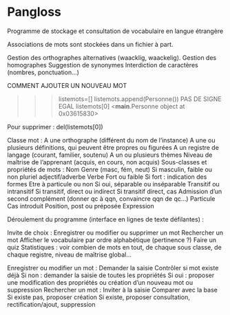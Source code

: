 # Pangloss
Programme de stockage et consultation de vocabulaire en langue étrangère

Associations de mots sont stockées dans un fichier à part.

Gestion des orthographes alternatives (waacklig, waackelig).
Gestion des homographes
Suggestion de synonymes
Interdiction de caractères (nombres, ponctuation…)

COMMENT AJOUTER UN NOUVEAU MOT
>>> listemots=[]
>>> listemots.append(Personne())  PAS DE SIGNE EGAL
>>> listemots[0]
<__main__.Personne object at 0x03615830>

Pour supprimer : del(listemots[0])

Classe mot :
A une orthographe (différent du nom de l’instance)
A une ou plusieurs définitions, qui peuvent être propres ou figurées
A un registre de langage (courant, familier, soutenu)
A un ou plusieurs thèmes
Niveau de maîtrise de l’apprenant (acquis, en cours, non acquis)
Sous-classes et propriétés de mots :
Nom
Genre (masc, fém, neut)
Si masculin, faible ou non
pluriel
adjectif/adverbe
Verbe
Fort ou faible
Si fort : indication des formes
Etre à particule ou non
Si oui, séparable ou inséparable
Transitif ou intransitif
Si transitif, direct ou indirect
Si transitif direct, cas
Admission d’un second complément (donner qc à qqn, convaincre qqn de qc…)
Particule
Cas introduit
Position, post ou préposée
Expression

Déroulement du programme (interface en lignes de texte défilantes) :

Invite de choix :
Enregistrer ou modifier ou supprimer un mot
Rechercher un mot
Afficher le vocabulaire par ordre alphabétique (pertinence ?)
Faire un quiz
Statistiques : voir combien de mots en tout, de chaque sous classe, de chaque registre, niveau de maîtrise global...

Enregistrer ou modifier un mot :
Demander la saisie
Contrôler si mot existe déjà
Si non : demander la saisie de toutes les propriétés
Si oui : proposer une modification des propriétés ou création d’un nouveau mot ou suppression
Rechercher un mot :
Inviter à la saisie
Comparer avec la base
Si existe pas, proposer création
Si existe, proposer consultation, rectification/ajout, suppression
